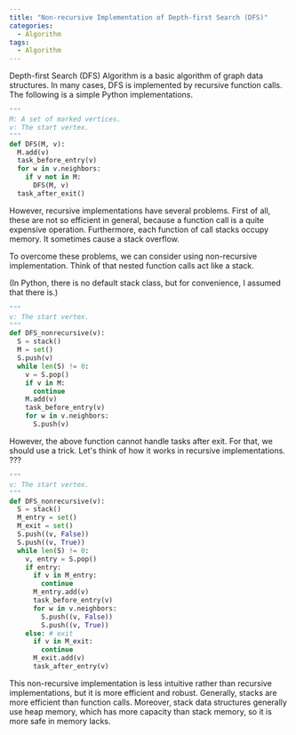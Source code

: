 ```yaml
---
title: "Non-recursive Implementation of Depth-first Search (DFS)"
categories:
  - Algorithm
tags:
  - Algorithm
---
```


Depth-first Search (DFS) Algorithm is a basic algorithm of graph data structures.
In many cases, DFS is implemented by recursive function calls.
The following is a simple Python implementations.

```python
"""
M: A set of marked vertices.
v: The start vertex.
"""
def DFS(M, v):
  M.add(v)
  task_before_entry(v)
  for w in v.neighbors:
    if v not in M:
      DFS(M, v)
  task_after_exit()
```

However, recursive implementations have several problems.
First of all, these are not so efficient in general, because a function call is a quite expensive operation.
Furthermore, each function of call stacks occupy memory.
It sometimes cause a stack overflow.

To overcome these problems, we can consider using non-recursive implementation.
Think of that nested function calls act like a stack.

(In Python, there is no default stack class, but for convenience, I assumed that there is.)

```python
"""
v: The start vertex.
"""
def DFS_nonrecursive(v):
  S = stack()
  M = set()
  S.push(v)
  while len(S) != 0:
    v = S.pop()
    if v in M:
      continue
    M.add(v)
    task_before_entry(v)
    for w in v.neighbors:
      S.push(v)
```

However, the above function cannot handle tasks after exit.
For that, we should use a trick.
Let's think of how it works in recursive implementations.
???

```python
"""
v: The start vertex.
"""
def DFS_nonrecursive(v):
  S = stack()
  M_entry = set()
  M_exit = set()
  S.push((v, False))
  S.push((v, True))
  while len(S) != 0:
    v, entry = S.pop()
    if entry:
      if v in M_entry:
        continue
      M_entry.add(v)
      task_before_entry(v)
      for w in v.neighbors:
        S.push((v, False))
        S.push((v, True))
    else: # exit
      if v in M_exit:
        continue
      M_exit.add(v)
      task_after_entry(v)
```

This non-recursive implementation is less intuitive rather than recursive implementations, but it is more efficient and robust.
Generally, stacks are more efficient than function calls.
Moreover, stack data structures generally use heap memory, which has more capacity than stack memory, so it is more safe in memory lacks.
